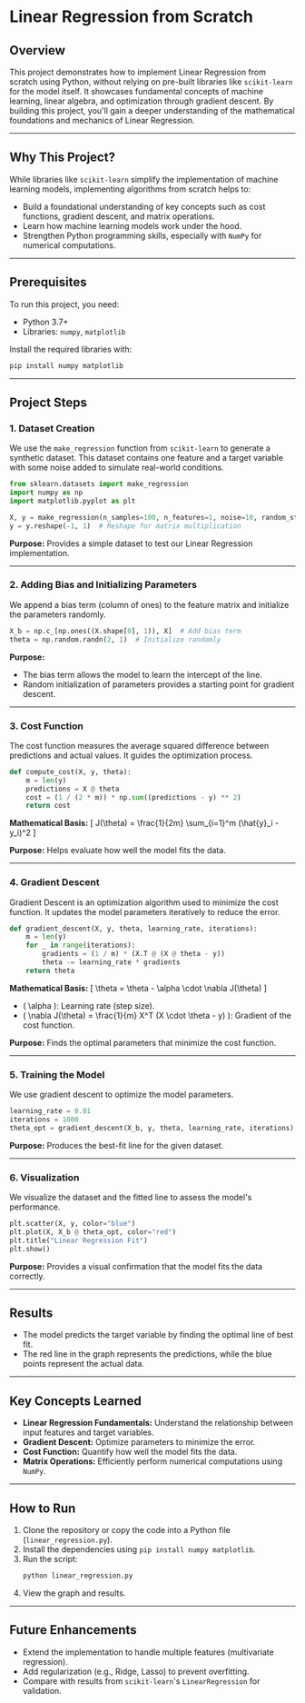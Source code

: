 # Linear Regression from Scratch

## Overview
This project demonstrates how to implement Linear Regression from scratch using Python, without relying on pre-built libraries like `scikit-learn` for the model itself. It showcases fundamental concepts of machine learning, linear algebra, and optimization through gradient descent. By building this project, you'll gain a deeper understanding of the mathematical foundations and mechanics of Linear Regression.

---

## Why This Project?
While libraries like `scikit-learn` simplify the implementation of machine learning models, implementing algorithms from scratch helps to:

- Build a foundational understanding of key concepts such as cost functions, gradient descent, and matrix operations.
- Learn how machine learning models work under the hood.
- Strengthen Python programming skills, especially with `NumPy` for numerical computations.

---

## Prerequisites
To run this project, you need:

- Python 3.7+
- Libraries: `numpy`, `matplotlib`

Install the required libraries with:
```bash
pip install numpy matplotlib
```

---

## Project Steps

### 1. Dataset Creation
We use the `make_regression` function from `scikit-learn` to generate a synthetic dataset. This dataset contains one feature and a target variable with some noise added to simulate real-world conditions.

```python
from sklearn.datasets import make_regression
import numpy as np
import matplotlib.pyplot as plt

X, y = make_regression(n_samples=100, n_features=1, noise=10, random_state=42)
y = y.reshape(-1, 1)  # Reshape for matrix multiplication
```

**Purpose:** Provides a simple dataset to test our Linear Regression implementation.

---

### 2. Adding Bias and Initializing Parameters
We append a bias term (column of ones) to the feature matrix and initialize the parameters randomly.

```python
X_b = np.c_[np.ones((X.shape[0], 1)), X]  # Add bias term
theta = np.random.randn(2, 1)  # Initialize randomly
```

**Purpose:**
- The bias term allows the model to learn the intercept of the line.
- Random initialization of parameters provides a starting point for gradient descent.

---

### 3. Cost Function
The cost function measures the average squared difference between predictions and actual values. It guides the optimization process.

```python
def compute_cost(X, y, theta):
    m = len(y)
    predictions = X @ theta
    cost = (1 / (2 * m)) * np.sum((predictions - y) ** 2)
    return cost
```

**Mathematical Basis:**
\[ J(\theta) = \frac{1}{2m} \sum_{i=1}^m (\hat{y}_i - y_i)^2 \]

**Purpose:** Helps evaluate how well the model fits the data.

---

### 4. Gradient Descent
Gradient Descent is an optimization algorithm used to minimize the cost function. It updates the model parameters iteratively to reduce the error.

```python
def gradient_descent(X, y, theta, learning_rate, iterations):
    m = len(y)
    for _ in range(iterations):
        gradients = (1 / m) * (X.T @ (X @ theta - y))
        theta -= learning_rate * gradients
    return theta
```

**Mathematical Basis:**
\[ \theta = \theta - \alpha \cdot \nabla J(\theta) \]
- \( \alpha \): Learning rate (step size).
- \( \nabla J(\theta) = \frac{1}{m} X^T (X \cdot \theta - y) \): Gradient of the cost function.

**Purpose:** Finds the optimal parameters that minimize the cost function.

---

### 5. Training the Model
We use gradient descent to optimize the model parameters.

```python
learning_rate = 0.01
iterations = 1000
theta_opt = gradient_descent(X_b, y, theta, learning_rate, iterations)
```

**Purpose:** Produces the best-fit line for the given dataset.

---

### 6. Visualization
We visualize the dataset and the fitted line to assess the model's performance.

```python
plt.scatter(X, y, color="blue")
plt.plot(X, X_b @ theta_opt, color="red")
plt.title("Linear Regression Fit")
plt.show()
```

**Purpose:** Provides a visual confirmation that the model fits the data correctly.

---

## Results
- The model predicts the target variable by finding the optimal line of best fit.
- The red line in the graph represents the predictions, while the blue points represent the actual data.

---

## Key Concepts Learned
- **Linear Regression Fundamentals:** Understand the relationship between input features and target variables.
- **Gradient Descent:** Optimize parameters to minimize the error.
- **Cost Function:** Quantify how well the model fits the data.
- **Matrix Operations:** Efficiently perform numerical computations using `NumPy`.

---

## How to Run
1. Clone the repository or copy the code into a Python file (`linear_regression.py`).
2. Install the dependencies using `pip install numpy matplotlib`.
3. Run the script:
   ```bash
   python linear_regression.py
   ```
4. View the graph and results.

---

## Future Enhancements
- Extend the implementation to handle multiple features (multivariate regression).
- Add regularization (e.g., Ridge, Lasso) to prevent overfitting.
- Compare with results from `scikit-learn`'s `LinearRegression` for validation.
